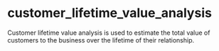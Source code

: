 # customer_lifetime_value_analysis
Customer lifetime value analysis is used to estimate the total value of customers to the business over the lifetime of their relationship.
